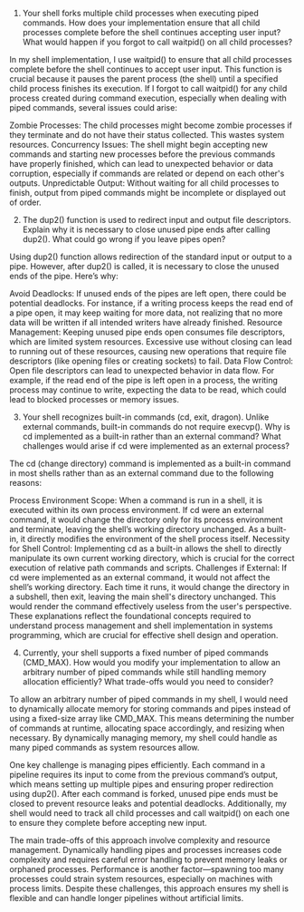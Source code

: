 1. Your shell forks multiple child processes when executing piped commands. How does your implementation ensure that all child processes complete before the shell continues accepting user input? What would happen if you forgot to call waitpid() on all child processes?

In my shell implementation, I use waitpid() to ensure that all child processes complete before the shell continues to accept user input. This function is crucial because it pauses the parent process (the shell) until a specified child process finishes its execution. If I forgot to call waitpid() for any child process created during command execution, especially when dealing with piped commands, several issues could arise:

Zombie Processes: The child processes might become zombie processes if they terminate and do not have their status collected. This wastes system resources.
Concurrency Issues: The shell might begin accepting new commands and starting new processes before the previous commands have properly finished, which can lead to unexpected behavior or data corruption, especially if commands are related or depend on each other's outputs.
Unpredictable Output: Without waiting for all child processes to finish, output from piped commands might be incomplete or displayed out of order.

2. The dup2() function is used to redirect input and output file descriptors. Explain why it is necessary to close unused pipe ends after calling dup2(). What could go wrong if you leave pipes open?

Using dup2() function allows redirection of the standard input or output to a pipe. However, after dup2() is called, it is necessary to close the unused ends of the pipe. Here’s why:

Avoid Deadlocks: If unused ends of the pipes are left open, there could be potential deadlocks. For instance, if a writing process keeps the read end of a pipe open, it may keep waiting for more data, not realizing that no more data will be written if all intended writers have already finished.
Resource Management: Keeping unused pipe ends open consumes file descriptors, which are limited system resources. Excessive use without closing can lead to running out of these resources, causing new operations that require file descriptors (like opening files or creating sockets) to fail.
Data Flow Control: Open file descriptors can lead to unexpected behavior in data flow. For example, if the read end of the pipe is left open in a process, the writing process may continue to write, expecting the data to be read, which could lead to blocked processes or memory issues.

3. Your shell recognizes built-in commands (cd, exit, dragon). Unlike external commands, built-in commands do not require execvp(). Why is cd implemented as a built-in rather than an external command? What challenges would arise if cd were implemented as an external process?

The cd (change directory) command is implemented as a built-in command in most shells rather than as an external command due to the following reasons:

Process Environment Scope: When a command is run in a shell, it is executed within its own process environment. If cd were an external command, it would change the directory only for its process environment and terminate, leaving the shell’s working directory unchanged. As a built-in, it directly modifies the environment of the shell process itself.
Necessity for Shell Control: Implementing cd as a built-in allows the shell to directly manipulate its own current working directory, which is crucial for the correct execution of relative path commands and scripts.
Challenges if External: If cd were implemented as an external command, it would not affect the shell’s working directory. Each time it runs, it would change the directory in a subshell, then exit, leaving the main shell's directory unchanged. This would render the command effectively useless from the user's perspective.
These explanations reflect the foundational concepts required to understand process management and shell implementation in systems programming, which are crucial for effective shell design and operation.

4. Currently, your shell supports a fixed number of piped commands (CMD_MAX). How would you modify your implementation to allow an arbitrary number of piped commands while still handling memory allocation efficiently? What trade-offs would you need to consider?

To allow an arbitrary number of piped commands in my shell, I would need to dynamically allocate memory for storing commands and pipes instead of using a fixed-size array like CMD_MAX. This means determining the number of commands at runtime, allocating space accordingly, and resizing when necessary. By dynamically managing memory, my shell could handle as many piped commands as system resources allow.

One key challenge is managing pipes efficiently. Each command in a pipeline requires its input to come from the previous command’s output, which means setting up multiple pipes and ensuring proper redirection using dup2(). After each command is forked, unused pipe ends must be closed to prevent resource leaks and potential deadlocks. Additionally, my shell would need to track all child processes and call waitpid() on each one to ensure they complete before accepting new input.

The main trade-offs of this approach involve complexity and resource management. Dynamically handling pipes and processes increases code complexity and requires careful error handling to prevent memory leaks or orphaned processes. Performance is another factor—spawning too many processes could strain system resources, especially on machines with process limits. Despite these challenges, this approach ensures my shell is flexible and can handle longer pipelines without artificial limits.
